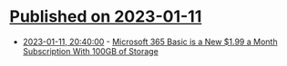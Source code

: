 # [Published on 2023-01-11](index.md)

* [2023-01-11, 20:40:00](https://slashdot.org/story/23/01/11/1720247/microsoft-365-basic-is-a-new-199-a-month-subscription-with-100gb-of-storage?utm_source=rss1.0mainlinkanon&utm_medium=feed) - [Microsoft 365 Basic is a New $1.99 a Month Subscription With 100GB of Storage](https://slashdot.org/story/23/01/11/1720247/microsoft-365-basic-is-a-new-199-a-month-subscription-with-100gb-of-storage?utm_source=rss1.0mainlinkanon&utm_medium=feed)
